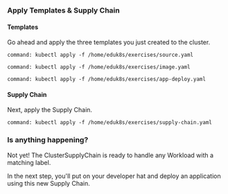 ### Apply Templates & Supply Chain

#### Templates

Go ahead and apply the three templates you just created to the cluster.

```terminal:execute
command: kubectl apply -f /home/eduk8s/exercises/source.yaml
```

```terminal:execute
command: kubectl apply -f /home/eduk8s/exercises/image.yaml
```

```terminal:execute
command: kubectl apply -f /home/eduk8s/exercises/app-deploy.yaml
```

#### Supply Chain

Next, apply the Supply Chain.

```terminal:execute
command: kubectl apply -f /home/eduk8s/exercises/supply-chain.yaml
```

### Is anything happening?

Not yet!
The ClusterSupplyChain is ready to handle any Workload with a matching label.

In the next step, you'll put on your developer hat and deploy an application using this new Supply Chain.
